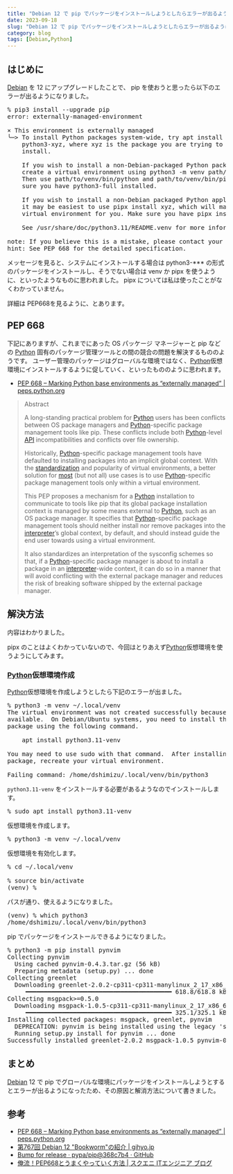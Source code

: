 ```yaml
---
title: "Debian 12 で pip でパッケージをインストールしようとしたらエラーが出るようになった"
date: 2023-09-18
slug: "Debian 12 で pip でパッケージをインストールしようとしたらエラーが出るようになった"
category: blog
tags: [Debian,Python]
---
```

<h2 id="はじめに">はじめに</h2>

<p><a class="keyword" href="https://d.hatena.ne.jp/keyword/Debian">Debian</a> を 12 にアップグレードしたことで、 pip を使おうと思ったら以下のエラーが出るようになりました。</p>

<pre class="code shell" data-lang="shell" data-unlink>% pip3 install --upgrade pip
error: externally-managed-environment

× This environment is externally managed
╰─&gt; To install Python packages system-wide, try apt install
    python3-xyz, where xyz is the package you are trying to
    install.

    If you wish to install a non-Debian-packaged Python package,
    create a virtual environment using python3 -m venv path/to/venv.
    Then use path/to/venv/bin/python and path/to/venv/bin/pip. Make
    sure you have python3-full installed.

    If you wish to install a non-Debian packaged Python application,
    it may be easiest to use pipx install xyz, which will manage a
    virtual environment for you. Make sure you have pipx installed.

    See /usr/share/doc/python3.11/README.venv for more information.

note: If you believe this is a mistake, please contact your Python installation or OS distribution provider. You can override this, at the risk of breaking your Python installation or OS, by passing --break-system-packages.
hint: See PEP 668 for the detailed specification.</pre>


<p>メッセージを見ると、システムにインストールする場合は python3-*** の形式のパッケージをインストールし、そうでない場合は venv か pipx を使うように、といったようなものに思われました。
pipx については私は使ったことがなくわかっていません。</p>

<p>詳細は PEP668を見るように、とあります。</p>

<h2 id="PEP-668">PEP 668</h2>

<p>下記にありますが、これまでにあった OS パッケージ マネージャーと pip などの <a class="keyword" href="https://d.hatena.ne.jp/keyword/Python">Python</a> 固有のパッケージ管理ツールとの間の競合の問題を解決するもののようです。
ユーザー管理のパッケージはグローバルな環境ではなく、<a class="keyword" href="https://d.hatena.ne.jp/keyword/Python">Python</a>仮想環境にインストールするように促していく、といったもののように思われます。</p>

<ul>
<li><a href="https://peps.python.org/pep-0668/">PEP 668 &ndash; Marking Python base environments as &ldquo;externally managed&rdquo; | peps.python.org</a></li>
</ul>


<blockquote><p>Abstract</p>

<p>A long-standing practical problem for <a class="keyword" href="https://d.hatena.ne.jp/keyword/Python">Python</a> users has been conflicts between OS package managers and <a class="keyword" href="https://d.hatena.ne.jp/keyword/Python">Python</a>-specific package management tools like pip. These conflicts include both <a class="keyword" href="https://d.hatena.ne.jp/keyword/Python">Python</a>-level <a class="keyword" href="https://d.hatena.ne.jp/keyword/API">API</a> incompatibilities and conflicts over file ownership.</p>

<p>Historically, <a class="keyword" href="https://d.hatena.ne.jp/keyword/Python">Python</a>-specific package management tools have defaulted to installing packages into an implicit global context. With the <a class="keyword" href="https://d.hatena.ne.jp/keyword/standardization">standardization</a> and popularity of virtual environments, a better solution for <a class="keyword" href="https://d.hatena.ne.jp/keyword/most">most</a> (but not all) use cases is to use <a class="keyword" href="https://d.hatena.ne.jp/keyword/Python">Python</a>-specific package management tools only within a virtual environment.</p>

<p>This PEP proposes a mechanism for a <a class="keyword" href="https://d.hatena.ne.jp/keyword/Python">Python</a> installation to communicate to tools like pip that its global package installation context is managed by some means external to <a class="keyword" href="https://d.hatena.ne.jp/keyword/Python">Python</a>, such as an OS package manager. It specifies that <a class="keyword" href="https://d.hatena.ne.jp/keyword/Python">Python</a>-specific package management tools should neither install nor remove packages into the <a class="keyword" href="https://d.hatena.ne.jp/keyword/interpreter">interpreter</a>’s global context, by default, and should instead guide the end user towards using a virtual environment.</p>

<p>It also standardizes an interpretation of the sysconfig schemes so that, if a <a class="keyword" href="https://d.hatena.ne.jp/keyword/Python">Python</a>-specific package manager is about to install a package in an <a class="keyword" href="https://d.hatena.ne.jp/keyword/interpreter">interpreter</a>-wide context, it can do so in a manner that will avoid conflicting with the external package manager and reduces the risk of breaking software shipped by the external package manager.</p></blockquote>

<h2 id="解決方法">解決方法</h2>

<p>内容はわかりました。</p>

<p>pipx のことはよくわかっていないので、今回はとりあえず<a class="keyword" href="https://d.hatena.ne.jp/keyword/Python">Python</a>仮想環境を使うようにしてみます。</p>

<h3 id="Python仮想環境作成"><a class="keyword" href="https://d.hatena.ne.jp/keyword/Python">Python</a>仮想環境作成</h3>

<p><a class="keyword" href="https://d.hatena.ne.jp/keyword/Python">Python</a>仮想環境を作成しようとしたら下記のエラーが出ました。</p>

<pre class="code shell" data-lang="shell" data-unlink>% python3 -m venv ~/.local/venv
The virtual environment was not created successfully because ensurepip is not
available.  On Debian/Ubuntu systems, you need to install the python3-venv
package using the following command.

    apt install python3.11-venv

You may need to use sudo with that command.  After installing the python3-venv
package, recreate your virtual environment.

Failing command: /home/dshimizu/.local/venv/bin/python3</pre>


<p><code>python3.11-venv</code> をインストールする必要があるようなのでインストールします。</p>

<pre class="code shell" data-lang="shell" data-unlink>% sudo apt install python3.11-venv</pre>


<p>仮想環境を作成します。</p>

<pre class="code shell" data-lang="shell" data-unlink>% python3 -m venv ~/.local/venv</pre>


<p>仮想環境を有効化します。</p>

<pre class="code shell" data-lang="shell" data-unlink>% cd ~/.local/venv

% source bin/activate
(venv) %</pre>


<p>パスが通り、使えるようになりました。</p>

<pre class="code shell" data-lang="shell" data-unlink>(venv) % which python3
/home/dshimizu/.local/venv/bin/python3</pre>


<p>pip でパッケージをインストールできるようになりました。</p>

<pre class="code shell" data-lang="shell" data-unlink>% python3 -m pip install pynvim
Collecting pynvim
  Using cached pynvim-0.4.3.tar.gz (56 kB)
  Preparing metadata (setup.py) ... done
Collecting greenlet
  Downloading greenlet-2.0.2-cp311-cp311-manylinux_2_17_x86_64.manylinux2014_x86_64.whl (618 kB)
     ━━━━━━━━━━━━━━━━━━━━━━━━━━━━━━━━━━━━━━━━ 618.8/618.8 kB 15.3 MB/s eta 0:00:00
Collecting msgpack&gt;=0.5.0
  Downloading msgpack-1.0.5-cp311-cp311-manylinux_2_17_x86_64.manylinux2014_x86_64.whl (325 kB)
     ━━━━━━━━━━━━━━━━━━━━━━━━━━━━━━━━━━━━━━━━ 325.1/325.1 kB 44.9 MB/s eta 0:00:00
Installing collected packages: msgpack, greenlet, pynvim
  DEPRECATION: pynvim is being installed using the legacy &#39;setup.py install&#39; method, because it does not have a &#39;pyproject.toml&#39; and the &#39;wheel&#39; package is not installed. pip 23.1 will enforce this behaviour change. A possible replacement is to enable the &#39;--use-pep517&#39; option. Discussion can be found at https://github.com/pypa/pip/issues/8559
  Running setup.py install for pynvim ... done
Successfully installed greenlet-2.0.2 msgpack-1.0.5 pynvim-0.4.3</pre>


<h2 id="まとめ">まとめ</h2>

<p><a class="keyword" href="https://d.hatena.ne.jp/keyword/Debian">Debian</a> 12 で pip でグローバルな環境にパッケージをインストールしようとするとエラーが出るようになったため、その原因と解消方法について書きました。</p>

<h2 id="参考">参考</h2>

<ul>
<li><a href="https://peps.python.org/pep-0668/">PEP 668 &ndash; Marking Python base environments as &ldquo;externally managed&rdquo; | peps.python.org</a></li>
<li><a href="https://gihyo.jp/admin/serial/01/ubuntu-recipe/0767">&#x7B2C;767&#x56DE; Debian 12 &quot;Bookworm&quot;&#x306E;&#x7D39;&#x4ECB; | gihyo.jp</a></li>
<li><a href="https://github.com/pypa/pip/commit/368c7b4c557e673b05b0f8cffc967d3e333eee19">Bump for release &middot; pypa/pip@368c7b4 &middot; GitHub</a></li>
<li><a href="https://blog.jp.square-enix.com/iteng-blog/posts/00043-play-with-the-pep668/">&#x4FFA;&#x6D41;&#xFF01;PEP668&#x3068;&#x3046;&#x307E;&#x304F;&#x3084;&#x3063;&#x3066;&#x3044;&#x304F;&#x65B9;&#x6CD5; | &#x30B9;&#x30AF;&#x30A8;&#x30CB; IT&#x30A8;&#x30F3;&#x30B8;&#x30CB;&#x30A2; &#x30D6;&#x30ED;&#x30B0;</a></li>
</ul>


